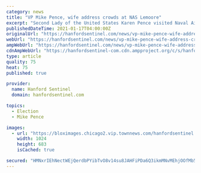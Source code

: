 ```yaml
---
category: news
title: "VP Mike Pence, wife address crowds at NAS Lemoore"
excerpt: "Second Lady of the United States Karen Pence visited Naval Air Station Lemoore Saturday to honor military spouses and address some of the struggles they"
publishedDateTime: 2021-01-17T04:00:00Z
originalUrl: "https://hanfordsentinel.com/news/vp-mike-pence-wife-address-crowds-at-nas-lemoore/article_8d66d05e-d422-508c-912d-47712d97e72f.html"
webUrl: "https://hanfordsentinel.com/news/vp-mike-pence-wife-address-crowds-at-nas-lemoore/article_8d66d05e-d422-508c-912d-47712d97e72f.html"
ampWebUrl: "https://hanfordsentinel.com/news/vp-mike-pence-wife-address-crowds-at-nas-lemoore/article_8d66d05e-d422-508c-912d-47712d97e72f.amp.html"
cdnAmpWebUrl: "https://hanfordsentinel-com.cdn.ampproject.org/c/s/hanfordsentinel.com/news/vp-mike-pence-wife-address-crowds-at-nas-lemoore/article_8d66d05e-d422-508c-912d-47712d97e72f.amp.html"
type: article
quality: 75
heat: 75
published: true

provider:
  name: Hanford Sentinel
  domain: hanfordsentinel.com

topics:
  - Election
  - Mike Pence

images:
  - url: "https://bloximages.chicago2.vip.townnews.com/hanfordsentinel.com/content/tncms/assets/v3/editorial/f/0e/f0ed0c73-cfc4-51bb-9eb6-b00f30539eee/6003c3312530a.image.jpg?resize=1024%2C683"
    width: 1024
    height: 683
    isCached: true

secured: "HMNxrIEhNectWEjQerdbPYibTvO8v14su8JAHFiPDa6Q3ikmMNvMEhjOOfMb53yk0sjrEj9eS2EgTiFJrGH9q4R48Haoiu0iVHbOqNUjgM2UpgKfOGXfbBdIsEbA5skS7RjqPVWQcpx8UguxQRWXZ0dkNdrLNTf6IJcPr/kZSIdlMMSlD93IGxvDDlri1RiIkrE8bcnIBRpkebeQXXlWKN1kjpekzezGGxaZWAF8h8b4bWsOovFTfI7Z4upK0GQSw81auMBHPDJVjXhi4CU1gF56bZhrAmxDr8n/a4bqG6U0WhRZihLfLZeYiH/I6OpjPZ+LQIyGbuua80BWV5CCtGwlyLGRoOOsOCi0s0AiLUQ=;5rqpyBdWRgW6DTD8P5oefw=="
---
```


